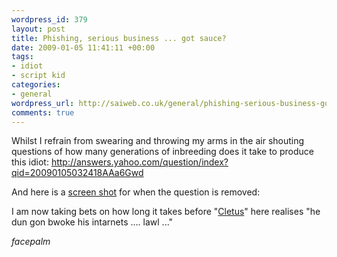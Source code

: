 ```yaml
--- 
wordpress_id: 379
layout: post
title: Phishing, serious business ... got sauce?
date: 2009-01-05 11:41:11 +00:00
tags: 
- idiot
- script kid
categories: 
- general
wordpress_url: http://saiweb.co.uk/general/phishing-serious-business-got-sauce
comments: true
---
```

Whilst I refrain from swearing and throwing my arms in the air shouting questions of how many generations of inbreeding does it take to produce this idiot: <a href="http://answers.yahoo.com/question/index?qid=20090105032418AAa6Gwd">http://answers.yahoo.com/question/index?qid=20090105032418AAa6Gwd</a>

And here is a <a href="http://www.flickr.com/photos/31732936@N06/3170494394/">screen shot</a> for when the question is removed: 

I am now taking bets on how long it takes before "<a href="http://en.wikipedia.org/wiki/Cletus_Spuckler">Cletus</a>" here realises "he dun gon bwoke his intarnets .... lawl ..."

*facepalm*
